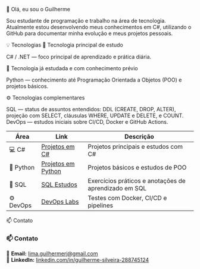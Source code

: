👋 Olá, eu sou o Guilherme

Sou estudante de programação e trabalho na área de tecnologia.
Atualmente estou desenvolvendo meus conhecimentos em C#, utilizando o GitHub para documentar minha evolução e meus projetos pessoais.

💡 Tecnologias
🚀 Tecnologia principal de estudo

C# / .NET — foco principal de aprendizado e prática diária.

🐍 Tecnologia já estudada e com conhecimento prévio

Python — conhecimento até Programação Orientada a Objetos (POO) e projetos básicos.

⚙️ Tecnologias complementares

SQL — status de assuntos entendidos: DDL (CREATE, DROP, ALTER), projeção com SELECT, cláusulas WHERE, UPDATE e DELETE, e COUNT.
DevOps — estudos iniciais sobre CI/CD, Docker e GitHub Actions.

| Área      | Link                                                                        | Descrição                                             |
| --------- | --------------------------------------------------------------------------- | ----------------------------------------------------- |
| 💻 C#     | [Projetos em C#](https://github.com/GuisLima?tab=repositories&q=csharp)     | Projetos principais e estudos com C#                  |
| 🐍 Python | [Projetos em Python](https://github.com/GuisLima?tab=repositories&q=python) | Projetos básicos e estudos de POO                     |
| 🧪 SQL    | [SQL Estudos](https://github.com/GuisLima?tab=repositories&q=sql)           | Exercícios práticos e anotações de aprendizado em SQL |
| ⚙️ DevOps | [DevOps Labs](https://github.com/GuisLima?tab=repositories&q=devops)        | Testes com Docker, CI/CD e pipelines                  |


  
📫 Contato

### 📫 Contato
📧 **Email:** [lima.guilhermerj@gmail.com](mailto:lima.guilhermerj@gmail.com)  
💼 **LinkedIn:** [linkedin.com/in/guilherme-silveira-288745124](https://www.linkedin.com/in/guilherme-silveira-288745124/)

